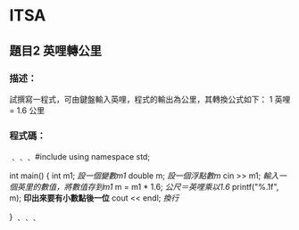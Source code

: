 # ITSA
## 題目2 英哩轉公里
### 描述：
試撰寫一程式，可由鍵盤輸入英哩，程式的輸出為公里，其轉換公式如下：
1 英哩= 1.6 公里

### 程式碼：
﹑﹑﹑
#include <iostream>
using namespace std;

int main()
{
    int m1; *設一個變數m1*
    double m; *設一個浮點數m*
    cin >> m1; *輸入一個英里的數值，將數值存到m1*
    m = m1 * 1.6; *公尺＝英哩乘以1.6*
    printf("%.1f", m); **印出來要有小數點後一位**
    cout << endl; *換行*

}
﹑﹑﹑
